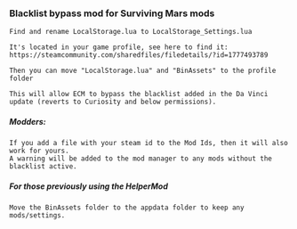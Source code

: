 ### Blacklist bypass mod for Surviving Mars mods

```
Find and rename LocalStorage.lua to LocalStorage_Settings.lua

It's located in your game profile, see here to find it:
https://steamcommunity.com/sharedfiles/filedetails/?id=1777493789

Then you can move "LocalStorage.lua" and "BinAssets" to the profile folder

This will allow ECM to bypass the blacklist added in the Da Vinci update (reverts to Curiosity and below permissions).
```

##### Modders:
```
If you add a file with your steam id to the Mod Ids, then it will also work for yours.
A warning will be added to the mod manager to any mods without the blacklist active.
```



##### For those previously using the HelperMod
```
Move the BinAssets folder to the appdata folder to keep any mods/settings.
```
